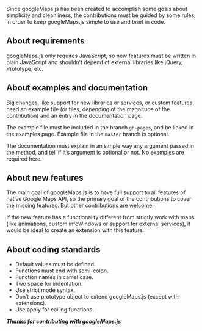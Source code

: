 Since googleMaps.js has been created to accomplish some goals about simplicity and cleanliness, the contributions must be guided by some rules, in order to keep googleMaps.js simple to use and brief in code.

## About requirements

googleMaps.js only requires JavaScript, so new features must be written in plain JavaScript and shouldn’t depend of external libraries like jQuery, Prototype, etc.

## About examples and documentation

Big changes, like support for new libraries or services, or custom features, need an example file (or files, depending of the magnitude of the contribution) and an entry in the documentation page.

The example file must be included in the branch `gh-pages`, and be linked in the examples page. Example file in the `master` branch is optional.

The documentation must explain in an simple way any argument passed in the method, and tell if it’s argument is optional or not. No examples are required here.

## About new features

The main goal of googleMaps.js is to have full support to all features of native Google Maps API, so the primary goal of the contributions to cover the missing features. But other contributions are welcome.

If the new feature has a functionality different from strictly work with maps (like animations, custom infoWindows or support for external services), it would be ideal to create an extension with this feature.

## About coding standards

* Default values must be defined.
* Functions must end with semi-colon.
* Function names in camel case.
* Two space for indentation.
* Use strict mode syntax.
* Don’t use prototype object to extend googleMaps.js (except with extensions).
* Use apply for calling functions.

_**Thanks for contributing with googleMaps.js**_

